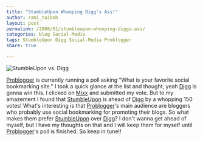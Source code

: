 ```yaml
---
title: "StumbleUpon Whooping Digg's Ass!"
author: rami_taibah
layout: post
permalink: /2008/01/stumbleupon-whooping-diggs-ass/
categories: blog Social-Media
tags: StumbleUpon Digg Social-Media Problogger
share: true

---
```


![StumbleUpon vs. Digg]({{site.baseurl}}/images/blog/stumbleupon_vs_digg.jpeg)

[Problogger](http://www.problogger.net) is currently running a poll asking "What is your favorite social bookmarking site." I took a quick glance at the list and thought, yeah [Digg](http://www.digg.com) is gonna win this. I clicked on [Mixx](http://www.mixx.com) and submitted my vote. But to my amazement I found that [StumbleUpon](http://www.stumbleupon.com) is ahead of [Digg](http://www.digg.com) by a whopping 150 votes! What's interesting is that [Problogger](http://www.problogger.net/)'s main audience are bloggers who probably use social bookmarking for promoting their blogs. So what makes them prefer [StumbleUpon](http://www.stumbleupon.com) over [Digg](http://www.digg.com)? I don't wanna get ahead of myself, but I have my thoughts on that and I will keep them for myself until [Problogger](http://www.problogger.net)'s poll is finished. So keep in tune!!


